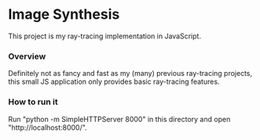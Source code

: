 Image Synthesis
==============

This project is my ray-tracing implementation in JavaScript.

### Overview
Definitely not as fancy and fast as my (many) previous ray-tracing projects, this small JS application only provides basic ray-tracing features.

### How to run it
Run "python -m SimpleHTTPServer 8000" in this directory and open "http://localhost:8000/".
